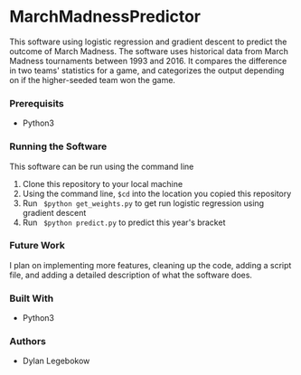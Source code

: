 # MarchMadnessPredictor
This software using logistic regression and gradient descent to predict the outcome of March Madness. The software uses historical data from March Madness tournaments between 1993 and 2016. It compares the difference in two teams' statistics for a game, and categorizes the output depending on if the higher-seeded team won the game.

### Prerequisits
- Python3

### Running the Software
This software can be run using the command line 
1. Clone this repository to your local machine
2. Using the command line, ``` $cd ``` into the location you copied this repository
3. Run ``` $python get_weights.py``` to get run logistic regression using gradient descent
4. Run ``` $python predict.py``` to predict this year's bracket

### Future Work
I plan on implementing more features, cleaning up the code, adding a script file, and adding a detailed description of what the software does. 

### Built With
- Python3

### Authors
- Dylan Legebokow
